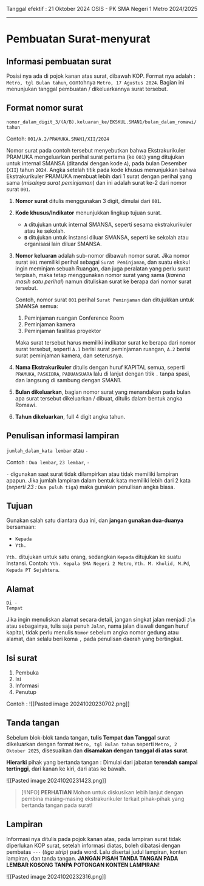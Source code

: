 Tanggal efektif : 21 Oktober 2024
OSIS - PK SMA Negeri 1 Metro 2024/2025

---
# Pembuatan Surat-menyurat

## Informasi pembuatan surat

Posisi nya ada di pojok kanan atas surat, dibawah KOP. Format nya adalah :
`Metro, tgl Bulan tahun`, contohnya `Metro, 17 Agustus 2024`. Bagian ini menunjukan tanggal pembuatan / dikeluarkannya surat tersebut.

## Format nomor surat
`nomor_dalam_digit_3/(A/B).keluaran_ke/EKSKUL.SMAN1/bulan_dalam_romawi/tahun`

Contoh:
`001/A.2/PRAMUKA.SMAN1/XII/2024`

Nomor surat pada contoh tersebut menyebutkan bahwa Ekstrakurikuler PRAMUKA mengeluarkan perihal surat pertama (ke `001`) yang ditujukan untuk internal SMANSA (ditandai dengan kode `A`), pada bulan Desember (`XII`) tahun `2024`. Angka setelah titik pada kode khusus menunjukkan bahwa Ekstrakurikuler PRAMUKA membuat lebih dari 1 surat dengan perihal yang sama (*misalnya surat peminjaman*) dan ini adalah surat ke-2 dari nomor surat `001`.


1. **Nomor surat** ditulis menggunakan 3 digit, dimulai dari `001`.
2. **Kode khusus/Indikator** menunjukkan lingkup tujuan surat.
	- **`A`** ditujukan untuk internal SMANSA, seperti sesama ekstrakurikuler atau ke sekolah.
	- **`B`** ditujukan untuk instansi diluar SMANSA, seperti ke sekolah atau organisasi lain diluar SMANSA.
3. **Nomor keluaran** adalah sub-nomor dibawah nomor surat.
	Jika nomor surat `001` memiliki perihal sebagai `Surat Peminjaman`, dan suatu ekskul ingin meminjam sebuah Ruangan, dan juga peralatan yang perlu surat terpisah, maka tetap menggunakan nomor surat yang sama (*karena masih satu perihal*) namun dituliskan surat ke berapa dari nomor surat tersebut. 
	
	Contoh, nomor surat `001` perihal `Surat Peminjaman` dan ditujukkan untuk SMANSA semua:
	1. Peminjaman ruangan Conference Room
	2. Peminjaman kamera
	3. Peminjaman fasilitas proyektor

	Maka surat tersebut harus memiliki indikator surat ke berapa dari nomor surat tersebut, seperti `A.1` berisi surat peminjaman ruangan, `A.2` berisi surat peminjaman kamera, dan seterusnya.
4. **Nama Ekstrakurikuler** ditulis dengan huruf KAPITAL semua, seperti `PRAMUKA`, `PASKIBRA`, `PADUANSUARA` lalu di lanjut dengan titik `.` tanpa spasi, dan langsung di sambung dengan SMAN1.
5. **Bulan dikeluarkan**, bagian nomor surat yang menandakan pada bulan apa surat tersebut dikeluarkan / dibuat, ditulis dalam bentuk angka Romawi.
6. **Tahun dikeluarkan**, full 4 digit angka tahun.

## Penulisan informasi lampiran

`jumlah_dalam_kata lembar` atau `-`

Contoh : `Dua lembar`, `23 lembar`, `-`

`-` digunakan saat surat tidak dilampirkan atau tidak memiliki lampiran apapun. Jika jumlah lampiran dalam bentuk kata memiliki lebih dari 2 kata (*seperti 23 :* `Dua puluh tiga`) maka gunakan penulisan angka biasa.


## Tujuan

Gunakan salah satu diantara dua ini, dan **jangan gunakan dua-duanya** bersamaan:
- `Kepada`
- `Yth.`

`Yth.` ditujukan untuk satu orang, sedangkan `Kepada` ditujukan ke suatu Instansi. Contoh:
`Yth. Kepala SMA Negeri 2 Metro`, `Yth. M. Kholid, M.Pd`, `Kepada PT Sejahtera`.

## Alamat

```
Di - 
Tempat
```

Jika ingin menuliskan alamat secara detail, jangan singkat jalan menjadi `Jln` atau sebagainya, tulis saja penuh `Jalan`, nama jalan diawali dengan huruf kapital, tidak perlu menulis `Nomor` sebelum angka nomor gedung atau alamat, dan selalu beri koma `,` pada penulisan daerah yang bertingkat.

## Isi surat

1. Pembuka
2. Isi
3. Informasi
4. Penutup

Contoh : 
![[Pasted image 20241020230702.png]]

## Tanda tangan

Sebelum blok-blok tanda tangan, **tulis Tempat dan Tanggal** surat dikeluarkan dengan format `Metro, tgl Bulan tahun` seperti `Metro, 2 Oktober 2025`, disesuaikan dan **disamakan dengan tanggal di atas surat**.

**Hierarki** pihak yang bertanda tangan : 
Dimulai dari jabatan **terendah sampai tertinggi**, dari kanan ke kiri, dari atas ke bawah.

![[Pasted image 20241020231423.png]]

>[!INFO] **PERHATIAN**
>Mohon untuk diskusikan lebih lanjut dengan pembina masing-masing ekstrakurikuler terkait pihak-pihak yang bertanda tangan pada surat!


## Lampiran

Informasi nya ditulis pada pojok kanan atas, pada lampiran surat tidak diperlukan KOP surat, setelah informasi diatas, boleh dibatasi dengan pembatas `---` (*tiga strip*) pada word. Lalu disertai judul lampiran, konten lampiran, dan tanda tangan. 
**JANGAN PISAH TANDA TANGAN PADA LEMBAR KOSONG TANPA POTONGAN KONTEN LAMPIRAN!**

![[Pasted image 20241020232316.png]]